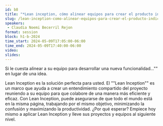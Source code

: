 ```yaml
---
id: b8
title: "*Lean inception, cómo alinear equipos para crear el producto indicado* en lugar de para desarrollar una idea?" 
slug: /lean-inception-como-alinear-equipos-para-crear-el-producto-indicado
speakers:
 - Claudia Noemi Becerril Rejon
format: session
block: h1-b-2024
time_start: 2024-05-09T17:05:00-06:00
time_end: 2024-05-09T17:40:00-06:00
video:
slides:
---
```


Si le cuesta alinear a su equipo para desarrollar una nueva funcionalidad..."" en lugar de una idea.

Lean Inception es la solución perfecta para usted. El ""Lean Inception"" es un marco que ayuda a crear un entendimiento compartido del proyecto reuniendo a su equipo para que colabore de una manera más eficiente y eficaz. Con Lean Inception, puede asegurarse de que todo el mundo está en la misma página, trabajando por el mismo objetivo, minimizando la confusión y maximizando la productividad. ¿Por qué esperar? Empiece hoy mismo a aplicar Lean Inception y lleve sus proyectos y equipos al siguiente nivel.